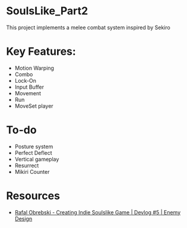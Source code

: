 # SoulsLike_Part2

This project implements a melee combat system inspired by Sekiro

# Key Features:
- Motion Warping
- Combo
- Lock-On
- Input Buffer
- Movement
- Run
- MoveSet player

# To-do
- Posture system
- Perfect Deflect
- Vertical gameplay
- Resurrect
- Mikiri Counter

# Resources
- [Rafal Obrebski - Creating Indie Soulslike Game | Devlog #5 | Enemy Design](https://www.youtube.com/watch?v=HPMuBsm6qjQ&t=1s)
